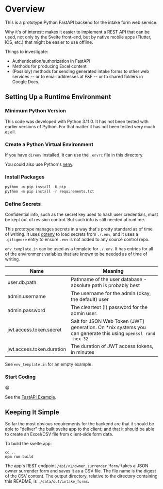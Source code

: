 # Overview

This is a prototype Python FastAPI backend for the intake form web service.

Why it's of interest: makes it easier to implement a REST API that can be used,
not only by the Svelte front-end, but by native mobile apps (Flutter, iOS, etc.)
that might be easier to use offline.

Things to investigate:
* Authentication/authorization in FastAPI
* Methods for producing Excel content
* (Possibly) methods for sending generated intake forms to other web services
  -- or to email addresses at F&F -- or to shared folders in Google Docs.


## Setting Up a Runtime Environment

### Minimum Python Version

This code was developed with Python 3.11.0.  It has not been tested with
earlier versions of Python.  For that matter it has not been tested very much at all.


### Create a Python Virtual Environment
If you have `direnv` installed, it can use the `.envrc` file in this directory.

You could also use Python's [venv](https://packaging.python.org/en/latest/guides/installing-using-pip-and-virtual-environments/#creating-a-virtual-environment).


### Install Packages

```python
python -m pip install -U pip
python -m pip install -r requirements.txt
```

### Define Secrets

Confidential info, such as the secret key used to hash user credentials,
must be kept out of revision control.  But such info is still needed at
runtime.

This prototype manages secrets in a way that's pretty standard as of time
of writing.  It uses [dotenv](https://pypi.org/project/python-dotenv/) to load
secrets from `./.env`, and it uses a `.gitignore` entry to ensure `.env` is
not added to any source control repo.

`env_template.in` can be used as a template for `./.env`.  It has entries for
all of the environment variables that are known to be needed as of time of writing.

|Name|Meaning|
|-|-|
|user.db.path|Pathname of the user database - absolute path is probably best|
|admin.username|The username for the admin (okay, the default) user|
|admin.password|The cleartext (!) password for the admin user.|
|jwt.access.token.secret|Salt for JSON Web Token (JWT) generation.  On *nix systems you can generate this using `openssl rand -hex 32`|
|jwt.access.token.duration|The duration of JWT access tokens, in minutes|

See `env_template.in` for an empty example.

### Start Coding

:grin:

See the [FastAPI Example](https://fastapi.tiangolo.com/#example).


## Keeping It Simple

So far the most obvious requirements for the backend are that it should be able to "deliver" the built svelte app to the client; and that it should be able to create an Excel/CSV file from client-side form data.

To build the svelte app:
```shell
cd ..
npm run build
```

The app's REST endpoint `/api/v1/owner_surrender_form/` takes a JSON owner surrender form and saves it as a CSV file.  The file name is the digest of the CSV content.  The output directory, relative to the directory containing this README, is `./data/out/intake_forms`.
